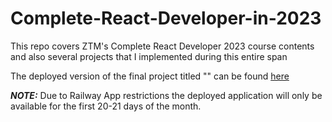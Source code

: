 # Complete-React-Developer-in-2023

This repo covers ZTM's Complete React Developer 2023 course contents and also several projects that I implemented during this entire span

The deployed version of the final project titled "" can be found [here]()

**_NOTE:_**  Due to Railway App restrictions the deployed application will only be available for the first 20-21 days of the month. 
